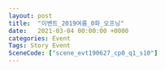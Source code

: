 ```yaml
---
layout: post
title:  "이벤트_2019여름_0화_오프닝"
date:   2021-03-04 00:00:00 +0000
categories: Event
Tags: Story Event
SceneCode: ["scene_evt190627_cp0_q1_s10"]
---
```

